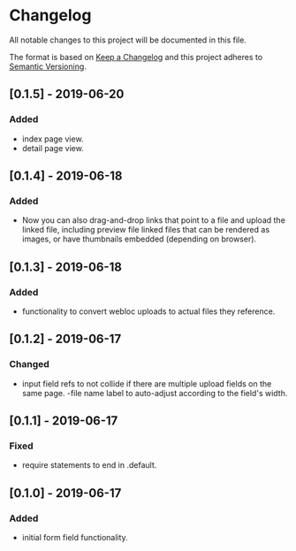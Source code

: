 # Changelog
All notable changes to this project will be documented in this file.

The format is based on [Keep a Changelog](http://keepachangelog.com/en/1.0.0/)
and this project adheres to [Semantic Versioning](http://semver.org/spec/v2.0.0.html).

## [0.1.5] - 2019-06-20
### Added
- index page view.
- detail page view.

## [0.1.4] - 2019-06-18
### Added
- Now you can also drag-and-drop links that point to a file and upload the linked file, including preview file linked files that can be rendered as images, or have thumbnails embedded (depending on browser).

## [0.1.3] - 2019-06-18
### Added
- functionality to convert webloc uploads to actual files they reference.

## [0.1.2] - 2019-06-17
### Changed
- input field refs to not collide if there are multiple upload fields on the same page.
-file name label to auto-adjust according to the field's width.

## [0.1.1] - 2019-06-17
### Fixed
- require statements to end in .default.

## [0.1.0] - 2019-06-17
### Added
- initial form field functionality.
